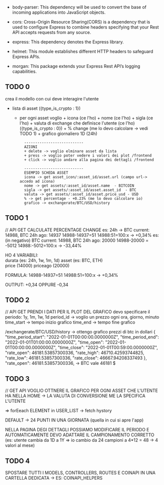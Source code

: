  - body-parser: This dependency will be used to convert the base of incoming applications into JavaScript objects.

 - cors: Cross-Origin Resource Sharing(CORS) is a dependency that is used to configure Express to combine headers specifying that your Rest API accepts requests from any source.

 - express: This dependency denotes the Express library.

 - helmet: This module establishes different HTTP headers to safeguard Express APIs.
 
 - morgan: This package extends your Express Rest API’s logging capabilities.


## TODO 0
crea il modello con cui deve interagire l'utente

- lista di asset ({type_is_crypto : 1})
    * per ogni asset voglio
            + icona (ce l'ho)
            + nome (ce l'ho)
            + sigla (ce l'ho)
            + valuta di exchange che definisce l'utente (ce l'ho) ({type_is_crypto : 0})
            + % change (me lo devo calcolare -> vedi TODO 1)
            + grafico giornaliero 1D (24h)

            ---------------------------
            AZIONI
            + delete -> voglio elminare asset da lista
            + press -> voglio poter vedere i valori dei plot /frontend
            + click -> voglio andare alla pagina dei dettagli /frontend
            
            ---------------------------
            ESEMPIO SCHEDA ASSET
            icona -> get asset_icon/:asset_id/asset.url (campo url-> accedo ad icona)
            nome -> get assets/:asset_id/asset.name  - BITCOIN
            sigla -> get assets/:asset_id/asset.asset_id  - BTC
            valuta -> get assets/:asset_id/asset.price_usd - USD
            % -> get percentage - +0.23% (me lo devo calcolare io)
            grafico -> exchangerate/BTC/USD/history

 ## TODO 1
 // API GET
 CALCULATE PERCENTAGE CHANGE
 es: 24h -> BTC current: 14988, BTC 24h ago: 14937 
            14988-14937=51
            14988:51=100:x -> +0,34%
 es: (in negativo)
        BTC current: 14988, BTC 24h ago: 20000
        14988-20000 = -5012
        14988:-5012=100:x -> -33,44%

HO 4 VARIABILI:   
        durata      (es: 24h, 1w, 1m, 1d)
        asset       (es: BTC, ETH)    
        price       (14000)
        priceago    (20000)

FORMULA: 14988-14937=51
            14988:51=100:x -> +0,34%

OUTPUT: +0,34 OPPURE -0,34


## TODO 2
// API GET
PRENDI I DATI PER IL PLOT DEL GRAFICO
devo specificare il periodo: 1y, 1m, 1w, 1d
period_id -> voglio un prezzo ogni ora, giorno, minuto
time_start -> tempo inizio grafico
time_end -> tempo fine grafico

/exchangerate/BTC/USD/history -> ottengo grafico prezzi di btc in dollari
{
        "time_period_start": "2022-01-01T00:00:00.0000000Z",
        "time_period_end": "2022-01-01T01:00:00.0000000Z",
        "time_open": "2022-01-01T00:00:00.0000000Z",
        "time_close": "2022-01-01T00:59:00.0000000Z",
        "rate_open": 46181.53857300336,
        "rate_high": 46710.42593744825,
        "rate_low": 46181.53857300336,
        "rate_close": 46667.94208337493
},
"rate_open": 46181.53857300336, -> BTC vale 46181 $


## TODO 3
// GET API
VOGLIO OTTNERE IL GRAFICO PER OGNI ASSET CHE
L'UTENTE HA NELLA HOME -> LA VALUTA DI CONVERSIONE 
ME LA SPECIFICA L'UTENTE

=> forEeach ELEMENT in USER_LIST -> fetch hystory

DEFAULT -> 24 PUNTI IN UNA GIORNATA (quella in cui si apre l'app)

NELLA PAGINA DEGI DETTAGLI POSSIAMO MODIFICARE IL PERIODO
E AUTOMATICAMENTE DEVO ADATTARE IL CAMPIONAMENTO CORRETTO 
(es: utente cambia da 1D a 1Y => io cambio da 24 campioni a 4*12 = 48 -> 4 valori al mese)


##  TODO 4
SPOSTARE TUTTI I MODELS, CONTROLLERS, ROUTES E COINAPI
IN UNA CARTELLA DEDICATA -> ES: COINAPI_HELPERS